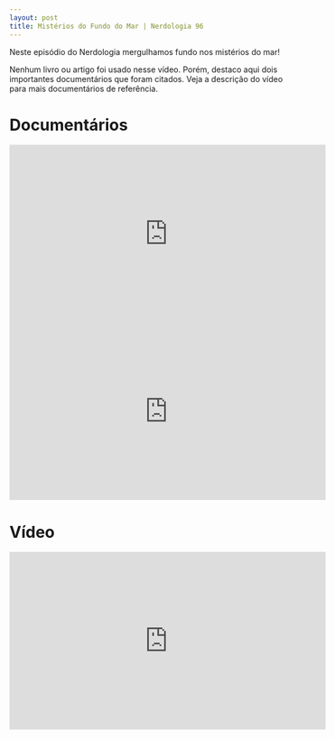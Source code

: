 ```yaml
---
layout: post
title: Mistérios do Fundo do Mar | Nerdologia 96
---
```


Neste episódio do Nerdologia mergulhamos fundo nos mistérios do mar!

Nenhum livro ou artigo foi usado nesse vídeo. Porém, destaco aqui dois importantes documentários que foram citados.
Veja a descrição do vídeo para mais documentários de referência.

Documentários
=====

<iframe width="560" height="315" src="https://www.youtube.com/embed/bLU2tXj39K4" frameborder="0" allowfullscreen></iframe>

<iframe width="560" height="315" src="https://www.youtube.com/embed/JMVXSZUXPf0" frameborder="0" allowfullscreen></iframe>

Vídeo
=====

<iframe width="560" height="315" src="https://www.youtube.com/embed/FgrMLyRDstQ" frameborder="0" allowfullscreen></iframe>

